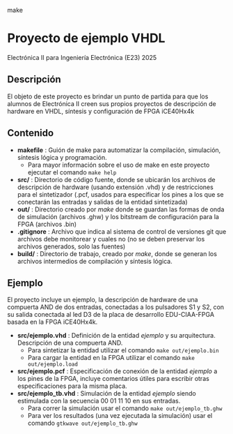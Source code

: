 make<!-- markdownlint-disable-file MD013 -->
# Proyecto de ejemplo VHDL

Electrónica II para Ingeniería Electrónica (E23) 2025

## Descripción

El objeto de este proyecto es brindar un punto de partida para que los alumnos de Electrónica II creen sus propios proyectos de descripción de hardware en VHDL, síntesis y configuración de FPGA iCE40Hx4k

## Contenido

- **makefile** : Guión de make para automatizar la compilación, simulación, síntesis lógica y programación.
  - Para mayor información sobre el uso de make en este proyecto ejecutar el comando `make help`
- **src/** : Directorio de código fuente, donde se ubicarán los archivos de descripción de hardware (usando extensión .vhd) y de restricciones para el sintetizador (.pcf, usados para especificar los pines a los que se conectarán las entradas y salidas de la entidad sintetizada)
- **out/** : Directorio creado por *make* donde se guardan las formas de onda de simulación (archivos .ghw) y los bitstream de configuración para la FPGA (archivos .bin)
- **.gitignore** : Archivo que indica al sistema de control de versiones git que archivos debe monitorear y cuales no (no se deben preservar los archivos generados, solo las fuentes)
- **build/** : Directorio de trabajo, creado por *make*, donde se generan los archivos intermedios de compilación y síntesis lógica.

## Ejemplo

El proyecto incluye un ejemplo, la descripción de hardware de una compuerta AND de dos entradas, conectadas a los pulsadores S1 y S2, con su salida conectada al led D3 de la placa de desarrollo EDU-CIAA-FPGA basada en la FPGA iCE40Hx4k.

- **src/ejemplo.vhd** : Definición de la entidad *ejemplo* y su arquitectura. Descripción de una compuerta AND.
  - Para sintetizar la entidad utilizar el comando `make out/ejemplo.bin`
  - Para cargar la entidad en la FPGA utilizar el comando `make out/ejemplo.load`
- **src/ejemplo.pcf** : Especificación de conexión de la entidad *ejemplo* a los pines de la FPGA, incluye comentarios útiles para escribir otras especificaciones para la misma placa.
- **src/ejemplo_tb.vhd** : Simulación de la entidad *ejemplo* siendo estimulada con la secuencia 00 01 11 10 en sus entradas.
  - Para correr la simulación usar el comando `make out/ejemplo_tb.ghw`
  - Para ver los resultados (una vez ejecutada la simulación) usar el comando `gtkwave out/ejemplo_tb.ghw`
